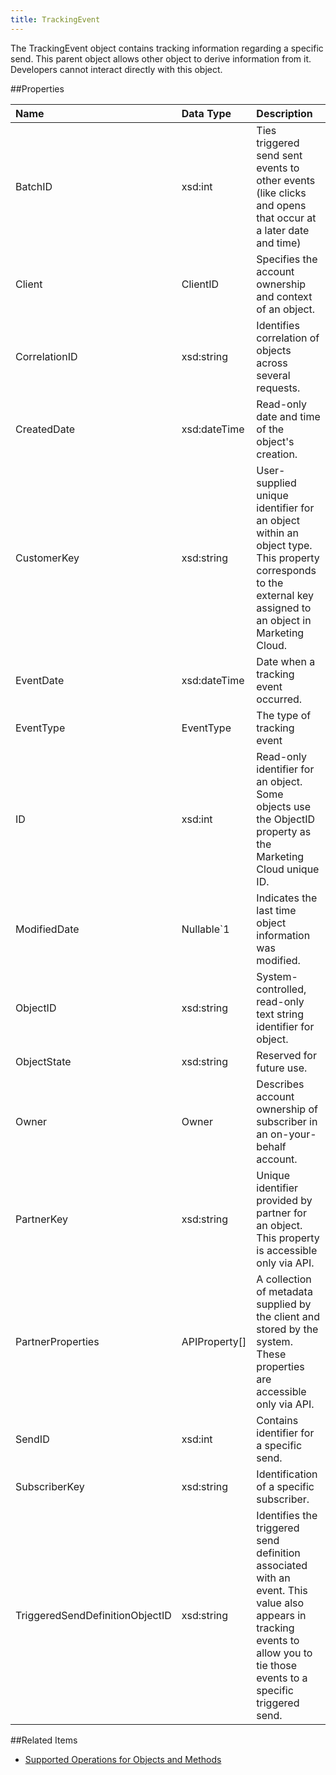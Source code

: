 ```yaml
---
title: TrackingEvent
---
```

The TrackingEvent object contains tracking information regarding a specific send. This parent object allows other object to derive information from it. Developers cannot interact directly with this object.

##Properties
<table class="table table-hover">
<thead align="left">
<tr><th>Name</th><th>Data Type</th><th>Description</th></tr>
</thead>
<tbody>
<tr>
<td>BatchID</td>
<td>xsd:int</td>
<td>Ties triggered send sent events to other events (like clicks and opens that occur at a later date and time)</td>
</tr>
<tr>
<td>Client</td>
<td>ClientID</td>
<td>Specifies the account ownership and context of an object.</td>
</tr>
<tr>
<td>CorrelationID</td>
<td>xsd:string</td>
<td>Identifies correlation of objects across several requests.</td>
</tr>
<tr>
<td>CreatedDate</td>
<td>xsd:dateTime</td>
<td>Read-only date and time of the object's creation.</td>
</tr>
<tr>
<td>CustomerKey</td>
<td>xsd:string</td>
<td>User-supplied unique identifier for an object within an object type. This property corresponds to the external key assigned to an object in Marketing Cloud.</td>
</tr>
<tr>
<td>EventDate</td>
<td>xsd:dateTime</td>
<td>Date when a tracking event occurred.</td>
</tr>
<tr>
<td>EventType</td>
<td>EventType</td>
<td>The type of tracking event</td>
</tr>
<tr>
<td>ID</td>
<td>xsd:int</td>
<td>Read-only identifier for an object. Some objects use the ObjectID property as the Marketing Cloud unique ID.</td>
</tr>
<tr>
<td>ModifiedDate</td>
<td>Nullable&#96;1</td>
<td>Indicates the last time object information was modified.</td>
</tr>
<tr>
<td>ObjectID</td>
<td>xsd:string</td>
<td>System-controlled, read-only text string identifier for object.</td>
</tr>
<tr>
<td>ObjectState</td>
<td>xsd:string</td>
<td>Reserved for future use.</td>
</tr>
<tr>
<td>Owner</td>
<td>Owner</td>
<td>Describes account ownership of subscriber in an on-your-behalf account.</td>
</tr>
<tr>
<td>PartnerKey</td>
<td>xsd:string</td>
<td>Unique identifier provided by partner for an object. This property is accessible only via API.</td>
</tr>
<tr>
<td>PartnerProperties</td>
<td>APIProperty[]</td>
<td>A collection of metadata supplied by the client and stored by the system. These properties are accessible only via API.</td>
</tr>
<tr>
<td>SendID</td>
<td>xsd:int</td>
<td>Contains identifier for a specific send.</td>
</tr>
<tr>
<td>SubscriberKey</td>
<td>xsd:string</td>
<td>Identification of a specific subscriber.</td>
</tr>
<tr>
<td>TriggeredSendDefinitionObjectID</td>
<td>xsd:string</td>
<td>Identifies the triggered send definition associated with an event. This value also appears in tracking events to allow you to tie those events to a specific triggered send.</td>
</tr>
</tbody>
</table>

##Related Items
* [Supported Operations for Objects and Methods](https://developer.salesforce.com/docs/atlas.en-us.mc-apis.meta/mc-apis/supported_operations_for_objects_and_methods.htm)
